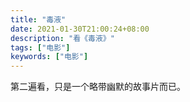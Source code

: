 ```yaml
---
title: "毒液"
date: 2021-01-30T21:00:24+08:00
description: "看《毒液》"
tags: ["电影"]
keywords: ["电影"]
---
```


第二遍看，只是一个略带幽默的故事片而已。

